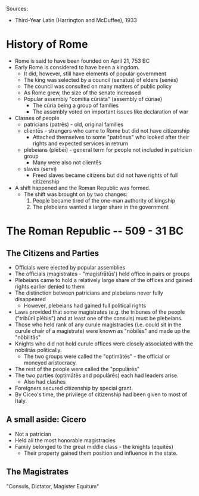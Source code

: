 Sources:

- Third-Year Latin (Harrington and McDuffee), 1933

# History of Rome

- Rome is said to have been founded on April 21, 753 BC
- Early Rome is considered to have been a kingdom.
  - It did, however, still have elements of popular government
  - The king was selected by a council (senātus) of elders (senēs)
  - The council was consulted on many matters of public policy
  - As Rome grew, the size of the senate increased
  - Popular assembly "comitia cūriāta" (assembly of cūriae)
    - The cūria being a group of families
    - The assembly voted on important issues like declaration of war
- Classes of people
  - patricians (patrēs) - old, original families
  - clientēs - strangers who came to Rome but did not have citizenship
    - Attached themselves to some "patrōnus" who looked after their rights and
      expected services in retrurn
  - plebeians (plēbēī) - general term for people not included in patrician group
    - Many were also not clientēs
  - slaves (servī)
    - Freed slaves became citizens but did not have rights of full citizenship
- A shift happened and the Roman Republic was formed.
  - The shift was brought on by two changes:
    1. People became tired of the one-man authority of kingship
    2. The plebeians wanted a larger share in the government

# The Roman Republic -- 509 - 31 BC

## The Citizens and Parties

- Officials were elected by popular assemblies
- The officials (magistrates - "magistrātūs') held office in pairs or groups
- Plebeians came to hold a relatively large share of the offices and gained
  rights earlier denied to them
- The distinction between patricians and plebeians never fully disappeared
  - However, plebeians had gained full political rights
- Laws provided that some magistrates (e.g. the tribunes of the people ("tribūnī
  plēbis") and at least one of the consuls) must be plebeians.
- Those who held rank of any curule magistracies (i.e. could sit in the curule
  chair of a magistrate) were known as "nōbilēs" and made up the "nōbilitās"
- Knights who did not hold curule offices were closely associated with the
  nōbilitās politically.
  - The two groups were called the "optimātēs" - the official or moneyed
    aristocracy.
- The rest of the people were called the "populārēs"
- The two parties (optimātēs and populārēs) each had leaders arise.
  - Also had clashes
- Foreigners secured citizenship by special grant.
- By Ciceo's time, the privilege of citizenship had been given to most of Italy.

## A small aside: Cicero

- Not a patrician
- Held all the most honorable magistracies
- Family belonged to the great middle class - the knights (equitēs)
  - Their property gained them position and influence in the state.

## The Magistrates

"Consuls, Dictator, Magister Equitum"
